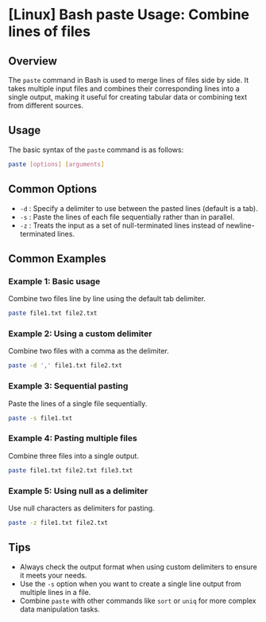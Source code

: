 # [Linux] Bash paste Usage: Combine lines of files

## Overview
The `paste` command in Bash is used to merge lines of files side by side. It takes multiple input files and combines their corresponding lines into a single output, making it useful for creating tabular data or combining text from different sources.

## Usage
The basic syntax of the `paste` command is as follows:

```bash
paste [options] [arguments]
```

## Common Options
- `-d` : Specify a delimiter to use between the pasted lines (default is a tab).
- `-s` : Paste the lines of each file sequentially rather than in parallel.
- `-z` : Treats the input as a set of null-terminated lines instead of newline-terminated lines.

## Common Examples

### Example 1: Basic usage
Combine two files line by line using the default tab delimiter.

```bash
paste file1.txt file2.txt
```

### Example 2: Using a custom delimiter
Combine two files with a comma as the delimiter.

```bash
paste -d ',' file1.txt file2.txt
```

### Example 3: Sequential pasting
Paste the lines of a single file sequentially.

```bash
paste -s file1.txt
```

### Example 4: Pasting multiple files
Combine three files into a single output.

```bash
paste file1.txt file2.txt file3.txt
```

### Example 5: Using null as a delimiter
Use null characters as delimiters for pasting.

```bash
paste -z file1.txt file2.txt
```

## Tips
- Always check the output format when using custom delimiters to ensure it meets your needs.
- Use the `-s` option when you want to create a single line output from multiple lines in a file.
- Combine `paste` with other commands like `sort` or `uniq` for more complex data manipulation tasks.